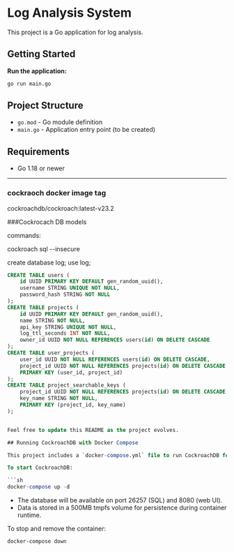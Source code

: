 # Log Analysis System

This project is a Go application for log analysis.

## Getting Started

**Run the application:**
   ```sh
   go run main.go
   ```

## Project Structure
- `go.mod` - Go module definition
- `main.go` - Application entry point (to be created)

## Requirements
- Go 1.18 or newer

---


### cockraoch docker image tag 
cockroachdb/cockroach:latest-v23.2



###Cockrocach DB models

commands:

cockroach sql --insecure

create database log;
use log;

```sql
CREATE TABLE users (
    id UUID PRIMARY KEY DEFAULT gen_random_uuid(),
    username STRING UNIQUE NOT NULL,
    password_hash STRING NOT NULL
);
CREATE TABLE projects (
    id UUID PRIMARY KEY DEFAULT gen_random_uuid(),
    name STRING NOT NULL,
    api_key STRING UNIQUE NOT NULL,
    log_ttl_seconds INT NOT NULL,
    owner_id UUID NOT NULL REFERENCES users(id) ON DELETE CASCADE
);
CREATE TABLE user_projects (
    user_id UUID NOT NULL REFERENCES users(id) ON DELETE CASCADE,
    project_id UUID NOT NULL REFERENCES projects(id) ON DELETE CASCADE,
    PRIMARY KEY (user_id, project_id)
);
CREATE TABLE project_searchable_keys (
    project_id UUID NOT NULL REFERENCES projects(id) ON DELETE CASCADE,
    key_name STRING NOT NULL,
    PRIMARY KEY (project_id, key_name)
);


Feel free to update this README as the project evolves.

## Running CockroachDB with Docker Compose

This project includes a `docker-compose.yml` file to run CockroachDB for development and testing.

To start CockroachDB:

```sh
docker-compose up -d
```

- The database will be available on port 26257 (SQL) and 8080 (web UI).
- Data is stored in a 500MB tmpfs volume for persistence during container runtime.

To stop and remove the container:

```sh
docker-compose down
```
